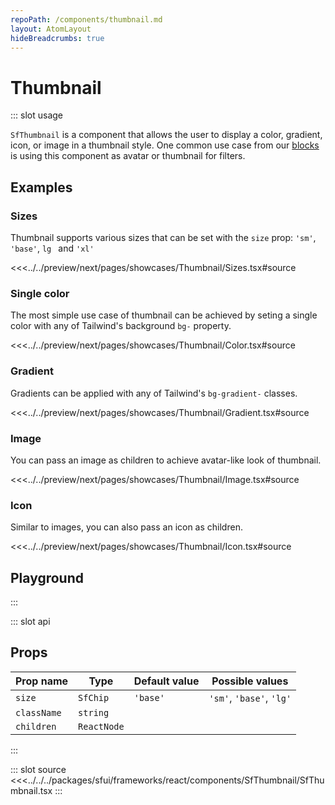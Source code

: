```yaml
---
repoPath: /components/thumbnail.md
layout: AtomLayout
hideBreadcrumbs: true
---
```

# Thumbnail

::: slot usage

`SfThumbnail` is a component that allows the user to display a color, gradient, icon, or image in a thumbnail style. One common use case from our [blocks](../blocks/Filters.html) is using this component as avatar or thumbnail for filters.

## Examples

### Sizes

Thumbnail supports various sizes that can be set with the `size` prop: `'sm'`, `'base'`, `lg ` and `'xl'`

<Showcase showcase-name="Thumbnail/Sizes">

<<<../../preview/next/pages/showcases/Thumbnail/Sizes.tsx#source
</Showcase>

### Single color

The most simple use case of thumbnail can be achieved by seting a single color with any of Tailwind's background `bg-` property.

<Showcase showcase-name="Thumbnail/Color">

<<<../../preview/next/pages/showcases/Thumbnail/Color.tsx#source
</Showcase>

### Gradient

Gradients can be applied with any of Tailwind's `bg-gradient-` classes.

<Showcase showcase-name="Thumbnail/Gradient">

<<<../../preview/next/pages/showcases/Thumbnail/Gradient.tsx#source
</Showcase>

### Image

You can pass an image  as children to achieve avatar-like look of thumbnail.

<Showcase showcase-name="Thumbnail/Image">

<<<../../preview/next/pages/showcases/Thumbnail/Image.tsx#source
</Showcase>

### Icon

Similar to images, you can also pass an icon  as children.

<Showcase showcase-name="Thumbnail/Icon">

<<<../../preview/next/pages/showcases/Thumbnail/Icon.tsx#source
</Showcase>

## Playground 

<Generate style="height: 450px" />

:::

::: slot api

## Props

| Prop name         | Type                       | Default value | Possible values                        |
|------------------ |----------------------------|---------------|----------------------------------------|
| `size`              | `SfChip`                    | `'base'`          | `'sm'`, `'base'`, `'lg'`                           |
| `className`         | `string`                     |               |                                        |
| `children`          | `ReactNode`                  |               |            |

:::

::: slot source
<SourceCode>
<<<../../../packages/sfui/frameworks/react/components/SfThumbnail/SfThumbnail.tsx
</SourceCode>
:::